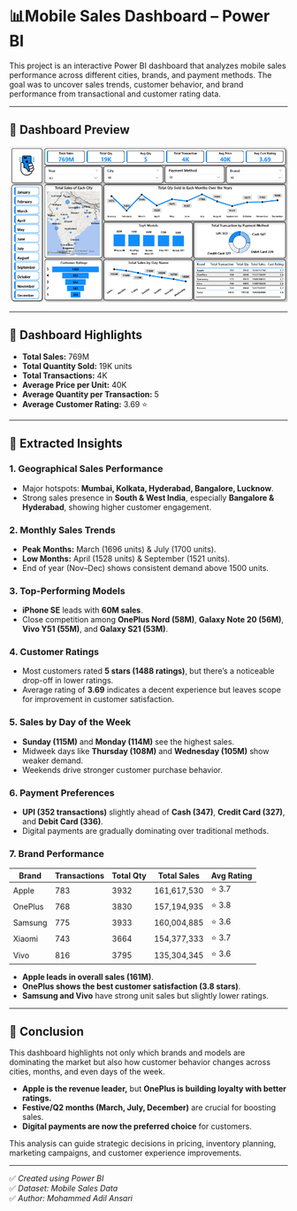 # 📊Mobile Sales Dashboard – Power BI

This project is an interactive Power BI dashboard that analyzes mobile sales performance across different cities, brands, and payment methods. The goal was to uncover sales trends, customer behavior, and brand performance from transactional and customer rating data.  

---

## 📸 Dashboard Preview
![Mobile Sales Dashboard](Images/mobile-sales-dashboard-analysis.png)  

---

## 🚀 Dashboard Highlights
- **Total Sales:** 769M  
- **Total Quantity Sold:** 19K units  
- **Total Transactions:** 4K  
- **Average Price per Unit:** 40K  
- **Average Quantity per Transaction:** 5  
- **Average Customer Rating:** 3.69 ⭐  

---

## 🔑 Extracted Insights

### 1. Geographical Sales Performance
- Major hotspots: **Mumbai, Kolkata, Hyderabad, Bangalore, Lucknow**.  
- Strong sales presence in **South & West India**, especially **Bangalore & Hyderabad**, showing higher customer engagement.  

### 2. Monthly Sales Trends
- **Peak Months:** March (1696 units) & July (1700 units).  
- **Low Months:** April (1528 units) & September (1521 units).  
- End of year (Nov–Dec) shows consistent demand above 1500 units.  

### 3. Top-Performing Models
- **iPhone SE** leads with **60M sales**.  
- Close competition among **OnePlus Nord (58M)**, **Galaxy Note 20 (56M)**, **Vivo Y51 (55M)**, and **Galaxy S21 (53M)**.  

### 4. Customer Ratings
- Most customers rated **5 stars (1488 ratings)**, but there’s a noticeable drop-off in lower ratings.  
- Average rating of **3.69** indicates a decent experience but leaves scope for improvement in customer satisfaction.  

### 5. Sales by Day of the Week
- **Sunday (115M)** and **Monday (114M)** see the highest sales.  
- Midweek days like **Thursday (108M)** and **Wednesday (105M)** show weaker demand.  
- Weekends drive stronger customer purchase behavior.  

### 6. Payment Preferences
- **UPI (352 transactions)** slightly ahead of **Cash (347)**, **Credit Card (327)**, and **Debit Card (336)**.  
- Digital payments are gradually dominating over traditional methods.  

### 7. Brand Performance
| Brand    | Transactions | Total Qty | Total Sales | Avg Rating |
|----------|--------------|-----------|-------------|------------|
| Apple    | 783          | 3932      | 161,617,530 | ⭐ 3.7 |
| OnePlus  | 768          | 3830      | 157,194,935 | ⭐ 3.8 |
| Samsung  | 775          | 3933      | 160,004,885 | ⭐ 3.6 |
| Xiaomi   | 743          | 3664      | 154,377,333 | ⭐ 3.7 |
| Vivo     | 816          | 3795      | 135,304,345 | ⭐ 3.6 |

- **Apple leads in overall sales (161M)**.  
- **OnePlus shows the best customer satisfaction (3.8 stars)**.  
- **Samsung and Vivo** have strong unit sales but slightly lower ratings.  

---

## 📝 Conclusion
This dashboard highlights not only which brands and models are dominating the market but also how customer behavior changes across cities, months, and even days of the week.  

- **Apple is the revenue leader,** but **OnePlus is building loyalty with better ratings.**  
- **Festive/Q2 months (March, July, December)** are crucial for boosting sales.  
- **Digital payments are now the preferred choice** for customers.  

This analysis can guide strategic decisions in pricing, inventory planning, marketing campaigns, and customer experience improvements.  

---

✅ *Created using Power BI*  
✅ *Dataset: Mobile Sales Data*  
✅ *Author: Mohammed Adil Ansari*  
